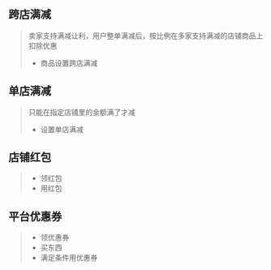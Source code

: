 ## 跨店满减

> 卖家支持满减让利，用户整单满减后，按比例在多家支持满减的店铺商品上扣除优惠
>
> * 商品设置跨店满减

## 单店满减

> 只能在指定店铺里的金额满了才减
>
> * 设置单店满减

## 店铺红包

> * 领红包
> * 用红包

## 平台优惠券

> * 领优惠券
> * 买东西
> * 满足条件用优惠券



